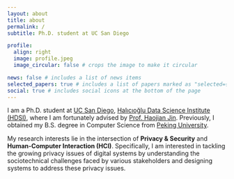 ```yaml
---
layout: about
title: about
permalink: /
subtitle: Ph.D. student at UC San Diego

profile:
  align: right
  image: profile.jpeg
  image_circular: false # crops the image to make it circular

news: false # includes a list of news items
selected_papers: true # includes a list of papers marked as "selected={true}"
social: true # includes social icons at the bottom of the page
---
```


I am a Ph.D. student at <a href="https://ucsd.edu">UC San Diego</a>, <a href="https://datascience.ucsd.edu/">Halıcıoğlu Data Science Institute (HDSI)</a>, where I am fortunately advised by <a href="https://haojianj.in">Prof. Haojian Jin</a>. Previously, I obtained my B.S. degree in Computer Science from <a href="https://english.pku.edu.cn">Peking University</a>.

My research interests lie in the intersection of <b>Privacy & Security</b> and <b>Human-Computer Interaction (HCI)</b>. Specifically, I am interested in tackling the growing privacy issues of digital systems by understanding the sociotechnical challenges faced by various stakeholders and designing systems to address these privacy issues.